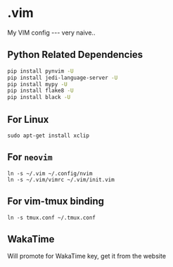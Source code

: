 # .vim
My VIM config --- very naive..

## Python Related Dependencies

```bash
pip install pynvim -U
pip install jedi-language-server -U
pip install mypy -U
pip install flake8 -U
pip install black -U
```

## For Linux

```
sudo apt-get install xclip
```

## For `neovim`

```shell
ln -s ~/.vim ~/.config/nvim
ln -s ~/.vim/vimrc ~/.vim/init.vim
```

## For vim-tmux binding

```
ln -s tmux.conf ~/.tmux.conf
```

## WakaTime

Will promote for WakaTime key, get it from the website
